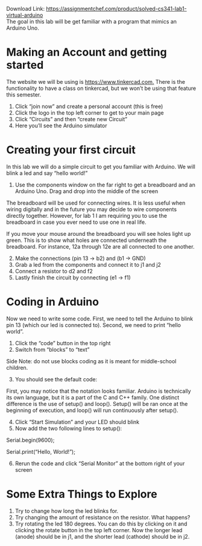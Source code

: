 Download Link: https://assignmentchef.com/product/solved-cs341-lab1-virtual-arduino
<br>
The goal in this lab will be get familiar with a program that mimics an Arduino Uno.

<h1>Making an Account and getting started</h1>

The website we will be using is <a href="https://www.tinkercad.com/">https://www.tinkercad.com</a><a href="https://www.tinkercad.com/">.</a> There is the functionality to have a class on tinkercad, but we won’t be using that feature this semester.

<ol>

 <li>Click “join now” and create a personal account (this is free)</li>

 <li>Click the logo in the top left corner to get to your main page</li>

 <li>Click “Circuits” and then “create new Circuit”</li>

 <li>Here you’ll see the Arduino simulator</li>

</ol>

<h1>Creating your first circuit</h1>

In this lab we will do a simple circuit to get you familiar with Arduino. We will blink a led and say “hello world!”

<ol>

 <li>Use the components window on the far right to get a breadboard and an Arduino Uno. Drag and drop into the middle of the screen</li>

</ol>




The breadboard will be used for connecting wires. It is less useful when wiring digitally and in the future you may decide to wire components directly together. However, for lab 1 I am requiring you to use the breadboard in case you ever need to use one in real life.

If you move your mouse around the breadboard you will see holes light up green. This is to show what holes are connected underneath the breadboard. For instance, 12a through 12e are all connected to one another.

<ol start="2">

 <li>Make the connections (pin 13 -&gt; b2) and (b1 -&gt; GND)</li>

 <li>Grab a led from the components and connect it to j1 and j2</li>

 <li>Connect a resistor to d2 and f2</li>

 <li>Lastly finish the circuit by connecting (e1 -&gt; f1)</li>

</ol>

<h1>Coding in Arduino</h1>

Now we need to write some code. First, we need to tell the Arduino to blink pin 13 (which our led is connected to). Second, we need to print “hello world”.

<ol>

 <li>Click the “code” button in the top right</li>

 <li>Switch from “blocks” to “text”</li>

</ol>

Side Note: do not use blocks coding as it is meant for middle-school children.

<ol start="3">

 <li>You should see the default code:</li>

</ol>




First, you may notice that the notation looks familiar. Arduino is technically its own language, but it is a part of the C and C++ family. One distinct difference is the use of setup() and loop(). Setup() will be ran once at the beginning of execution, and loop() will run continuously after setup().




<ol start="4">

 <li>Click “Start Simulation” and your LED should blink</li>

 <li>Now add the two following lines to setup():</li>

</ol>

Serial.begin(9600);

Serial.print(“Hello, World!”);

<ol start="6">

 <li>Rerun the code and click “Serial Monitor” at the bottom right of your screen</li>

</ol>

<h1>Some Extra Things to Explore</h1>

<ol>

 <li>Try to change how long the led blinks for.</li>

 <li>Try changing the amount of resistance on the resistor. What happens?</li>

 <li>Try rotating the led 180 degrees. You can do this by clicking on it and clicking the rotate button in the top left corner. Now the longer lead (anode) should be in j1, and the shorter lead (cathode) should be in j2.</li>

</ol>